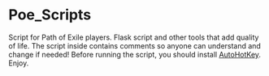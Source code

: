 # Poe_Scripts
Script for Path of Exile players.
Flask script and other tools that add quality of life.
The script inside contains comments so anyone can understand and change if needed!
Before running the script, you should install [AutoHotKey](https://www.autohotkey.com/).
Enjoy.
